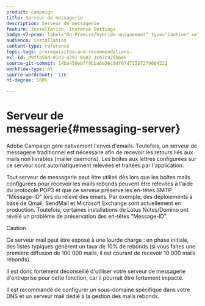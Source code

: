 ```yaml
---
product: campaign
title: Serveur de messagerie
description: Serveur de messagerie
feature: Installation, Instance Settings
badge-v7-prem: label="On-Premise/hybride uniquement" type="Caution" url="https://experienceleague.adobe.com/docs/campaign-classic/using/installing-campaign-classic/architecture-and-hosting-models/hosting-models-lp/hosting-models.html?lang=fr" tooltip="S’applique uniquement aux déploiements on-premise et hybrides"
audience: installation
content-type: reference
topic-tags: prerequisites-and-recommendations-
exl-id: d9ffa58d-81e3-4291-8502-3cb7c326b666
source-git-commit: 14ba450ebff9bba6a36c0df07d715b7279604222
workflow-type: ht
source-wordcount: '176'
ht-degree: 100%

---
```


# Serveur de messagerie{#messaging-server}



Adobe Campaign gère nativement l&#39;envoi d&#39;emails. Toutefois, un serveur de messagerie traditionnel est nécessaire afin de recevoir les retours liés aux mails non livrables (mailer daemons). Les boîtes aux lettres configurées sur ce serveur sont automatiquement relevées et traitées par l&#39;application.

Tout serveur de messagerie peut être utilisé dès lors que les boîtes mails configurées pour recevoir les mails rebonds peuvent être relevées à l&#39;aide du protocole POP3 et que ce serveur préserve les en-têtes SMTP &quot;Message-ID&quot; lors du relevé des emails. Par exemple, des déploiements à base de Qmail, SendMail et Microsoft Exchange sont actuellement en production. Toutefois, certaines installations de Lotus Notes/Domino ont révélé un problème de préservation des en-têtes &quot;Message-ID&quot;.

>[!CAUTION]
>
>Ce serveur mail peut être exposé à une lourde charge : en phase initiale, des listes typiques génèrent un taux de 10% de rebonds (si vous faites une première diffusion de 100 000 mails, il est courant de recevoir 10 000 mails rebonds).
>
>Il est donc fortement déconseillé d&#39;utiliser votre serveur de messagerie d&#39;entreprise pour cette fonction, car il pourrait être fortement impacté.
>
>Il est recommandé de configurer un sous-domaine spécifique dans votre DNS et un serveur mail dédié à la gestion des mails rebonds.
